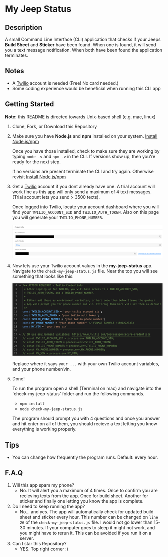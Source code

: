 # My Jeep Status

## Description
A small Command Line Interface (CLI) application that checks if your Jeeps **Build Sheet** and **Sticker** have been found. When one is found, it will send you a text message notification. When both have been found the application terminates. 

## Notes
- A [Twilio](www.twilio.com/referral/bf6oIx) account is needed (Free! No card needed.)
- Some coding experience would be beneficial when running this CLI app

## Getting Started

**Note:** this README is directed towards Unix-based shell (e.g. mac, linux)

1. Clone, Fork, or Download this Repository
2. Make sure you have **Node.js** and **npm** installed on your system. [Install Node.js/npm](https://docs.npmjs.com/downloading-and-installing-node-js-and-npm)

    Once you have those installed, check to make sure they are working by typing `node -v` and `npm -v` in the CLI. If versions show up, then you're ready for the next step.

    If no versions are present terminate the CLI and try again. Otherwise revisit [Install Node.js/npm](https://docs.npmjs.com/downloading-and-installing-node-js-and-npm)

3. Get a [Twilio](www.twilio.com/referral/bf6oIx) account if you dont already have one. A trial account will work fine as this app will only send a maximum of 4 text messages. (Trial account lets you send > 3500 texts).

    Once logged into Twilio, locate your account dashboard where you will find your `TWILIO_ACCOUNT_SID` and `TWILIO_AUTH_TOKEN`. Also on this page you will generate your `TWILIO_PHONE_NUMBER`.

    ![Twilio Account Dashboard](assets/images/twilio-account-dashboard.png)

4. Now lets use your Twilio account values in the **my-jeep-status** app. Navigate to the `check-my-jeep-status.js` file. Near the top you will see something that looks like this:

    ![Environment Vars](assets/images/env-vars.png)

    Replace where it says `your ...` with your own Twilio account variables, and your phone number/vin.

5. Done! 

    To run the program open a shell (Terminal on mac) and navigate into the `check-my-jeep-status' folder and run the following commands.

    - `npm install`
    - `node check-my-jeep-status.js`

    The program should prompt you with 4 questions and once you answer and hit enter on all of them, you should recieve a text letting you know everything is working properly. 

## Tips
- You can change how frequently the program runs. Default: every hour.

## F.A.Q
1. Will this app spam my phone?
    - No. It will alert you a maximum of 4 times. Once to confirm you are recieving texts from the app. Once for build sheet. Another for sticker and finally one letting you know the app is complete.
2. Do I need to keep running the app?
    - No... and yes. The app will automatically check for updated build sheet and sticker every hour. This number can be changed on `line 26` of the `check-my-jeep-status.js` file. I would not go lower than 15-30 minutes. If your computer goes to sleep it might not work, and you might have to rerun it. This can be avoided if you run it on a server.
3. Can I star this Repository?
    - YES. Top right corner :)
